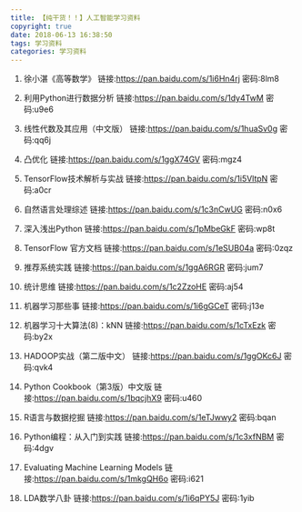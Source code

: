 ```yaml
---
title: 【纯干货！！】人工智能学习资料
copyright: true
date: 2018-06-13 16:38:50
tags: 学习资料
categories: 学习资料
---
```

1. 徐小湛《高等数学》
链接:https://pan.baidu.com/s/1i6Hn4rj 密码:8lm8

2. 利用Python进行数据分析
链接:https://pan.baidu.com/s/1dy4TwM 密码:u9e6

3. 线性代数及其应用（中文版）
链接:https://pan.baidu.com/s/1huaSv0g 密码:qq6j

4. 凸优化
链接:https://pan.baidu.com/s/1ggX74GV 密码:mgz4

5. TensorFlow技术解析与实战
链接:https://pan.baidu.com/s/1i5VltpN 密码:a0cr

6. 自然语言处理综述
链接:https://pan.baidu.com/s/1c3nCwUG 密码:n0x6

7. 深入浅出Python
链接:https://pan.baidu.com/s/1pMbeGkF 密码:wp8t

8. TensorFlow 官方文档
链接:https://pan.baidu.com/s/1eSUB04a 密码:0zqz

9. 推荐系统实践
链接:https://pan.baidu.com/s/1ggA6RGR 密码:jum7

10. 统计思维
链接:https://pan.baidu.com/s/1c2ZzoHE 密码:aj54

11. 机器学习那些事
链接:https://pan.baidu.com/s/1i6gGCeT 密码:j13e

12. 机器学习十大算法(8)：kNN
链接:https://pan.baidu.com/s/1cTxEzk 密码:by2x

13. HADOOP实战（第二版中文）
链接:https://pan.baidu.com/s/1ggOKc6J 密码:qvk4

14. Python Cookbook（第3版）中文版
链接:https://pan.baidu.com/s/1bqcjhX9 密码:u460

15. R语言与数据挖掘
链接:https://pan.baidu.com/s/1eTJwwy2 密码:bqan

16. Python编程：从入门到实践
链接:https://pan.baidu.com/s/1c3xfNBM 密码:4dgv

17. Evaluating Machine Learning Models
链接:https://pan.baidu.com/s/1mkgQH6o 密码:i621

18. LDA数学八卦
链接:https://pan.baidu.com/s/1i6qPY5J 密码:1yib
